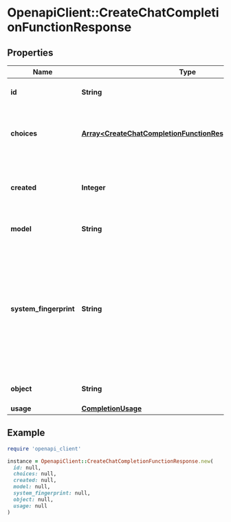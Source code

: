 # OpenapiClient::CreateChatCompletionFunctionResponse

## Properties

| Name | Type | Description | Notes |
| ---- | ---- | ----------- | ----- |
| **id** | **String** | A unique identifier for the chat completion. |  |
| **choices** | [**Array&lt;CreateChatCompletionFunctionResponseChoicesInner&gt;**](CreateChatCompletionFunctionResponseChoicesInner.md) | A list of chat completion choices. Can be more than one if &#x60;n&#x60; is greater than 1. |  |
| **created** | **Integer** | The Unix timestamp (in seconds) of when the chat completion was created. |  |
| **model** | **String** | The model used for the chat completion. |  |
| **system_fingerprint** | **String** | This fingerprint represents the backend configuration that the model runs with.  Can be used in conjunction with the &#x60;seed&#x60; request parameter to understand when backend changes have been made that might impact determinism.  | [optional] |
| **object** | **String** | The object type, which is always &#x60;chat.completion&#x60;. |  |
| **usage** | [**CompletionUsage**](CompletionUsage.md) |  | [optional] |

## Example

```ruby
require 'openapi_client'

instance = OpenapiClient::CreateChatCompletionFunctionResponse.new(
  id: null,
  choices: null,
  created: null,
  model: null,
  system_fingerprint: null,
  object: null,
  usage: null
)
```

